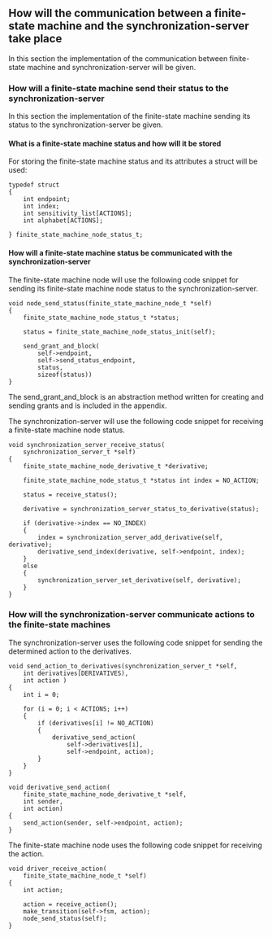<!-- # Implementation -->

## How will the communication between a finite-state machine and the synchronization-server take place

In this section the implementation of the communication between finite-state machine and synchronization-server will be given.

### How will a finite-state machine send their status to the synchronization-server

In this section the implementation of the finite-state machine sending its status to the synchronization-server be given.

#### What is a finite-state machine status and how will it be stored

For storing the finite-state machine status and its attributes a struct will be used:

```{.c}
typedef struct
{
    int endpoint;
    int index;
    int sensitivity_list[ACTIONS];
    int alphabet[ACTIONS];

} finite_state_machine_node_status_t;
```

#### How will a finite-state machine status be communicated with the synchronization-server

The finite-state machine node will use the following code snippet for sending its finite-state machine node status to the synchronization-server.

```{.c}
void node_send_status(finite_state_machine_node_t *self)
{
    finite_state_machine_node_status_t *status;

    status = finite_state_machine_node_status_init(self);

    send_grant_and_block(
        self->endpoint,
        self->send_status_endpoint,
        status,
        sizeof(status))
}
```

The send_grant_and_block is an abstraction method written for creating and sending grants and is included in the appendix.

The synchronization-server will use the following code snippet for receiving a finite-state machine node status.

```{.c}
void synchronization_server_receive_status(
    synchronization_server_t *self)
{
    finite_state_machine_node_derivative_t *derivative;

    finite_state_machine_node_status_t *status int index = NO_ACTION;

    status = receive_status();

    derivative = synchronization_server_status_to_derivative(status);

    if (derivative->index == NO_INDEX)
    {
        index = synchronization_server_add_derivative(self, derivative);
        derivative_send_index(derivative, self->endpoint, index);
    }
    else
    {
        synchronization_server_set_derivative(self, derivative);
    }
}
```

### How will the synchronization-server communicate actions to the finite-state machines

The synchronization-server uses the following code snippet for sending the determined action to the derivatives.

```{.c}
void send_action_to_derivatives(synchronization_server_t *self,
    int derivatives[DERIVATIVES),
    int action )
{
    int i = 0;

    for (i = 0; i < ACTIONS; i++)
    {
        if (derivatives[i] != NO_ACTION)
        {
            derivative_send_action(
                self->derivatives[i], 
                self->endpoint, action);
        }
    }
}

void derivative_send_action(
    finite_state_machine_node_derivative_t *self,
    int sender,
    int action)
{
    send_action(sender, self->endpoint, action);
}
```

The finite-state machine node uses the following code snippet for receiving the action.

```{.c}
void driver_receive_action(
    finite_state_machine_node_t *self)
{
    int action;

    action = receive_action();
    make_transition(self->fsm, action);
    node_send_status(self);
}
```